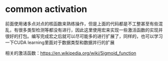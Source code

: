 # common activation

前面使用诸多点对点的核函数来熟练操作，但是上面的代码都是不工整甚至有些混乱，有很多类型检测等都没有进行，因此这里使用宏来实现一些激活函数的实现并很好的打包。编写完成宏之后就可以尽可能多的进行扩展了，同样的，也可以学习一下CUDA learning里面对于数据类型和数据并行的扩展

相关的激活函数：https://en.wikipedia.org/wiki/Sigmoid_function